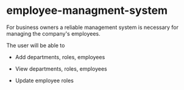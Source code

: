 # employee-managment-system

For business owners a reliable management system is necessary for managing the company's employees. 

The user will be able to 

* Add departments, roles, employees
 * View departments, roles, employees

  * Update employee roles